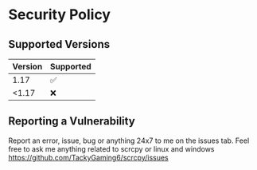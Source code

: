 # Security Policy

## Supported Versions

| Version | Supported          |
| ------- | ------------------ |
| 1.17    | :white_check_mark: |
| <1.17   | :x:                |


## Reporting a Vulnerability

Report an error, issue, bug or anything 24x7 to me on the issues tab. Feel free to ask me anything related to 
scrcpy or linux and windows 
https://github.com/TackyGaming6/scrcpy/issues
